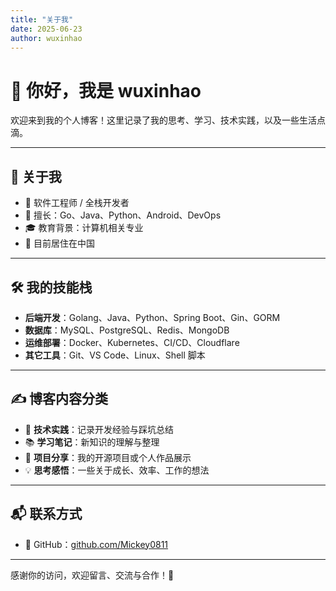 ```yaml
---
title: "关于我"
date: 2025-06-23
author: wuxinhao
---
```


# 👋 你好，我是 wuxinhao

欢迎来到我的个人博客！这里记录了我的思考、学习、技术实践，以及一些生活点滴。

---

## 🧠 关于我

- 💼 软件工程师 / 全栈开发者
- 🔧 擅长：Go、Java、Python、Android、DevOps
- 🎓 教育背景：计算机相关专业
- 📍 目前居住在中国

---

## 🛠 我的技能栈

- **后端开发**：Golang、Java、Python、Spring Boot、Gin、GORM
- **数据库**：MySQL、PostgreSQL、Redis、MongoDB
- **运维部署**：Docker、Kubernetes、CI/CD、Cloudflare
- **其它工具**：Git、VS Code、Linux、Shell 脚本

---

## ✍️ 博客内容分类

- 🚀 **技术实践**：记录开发经验与踩坑总结
- 📚 **学习笔记**：新知识的理解与整理
- 🌱 **项目分享**：我的开源项目或个人作品展示
- 💡 **思考感悟**：一些关于成长、效率、工作的想法

---

## 📬 联系方式

- 💼 GitHub：[github.com/Mickey0811](https://github.com/Mickey0811)

---

感谢你的访问，欢迎留言、交流与合作！🚀
